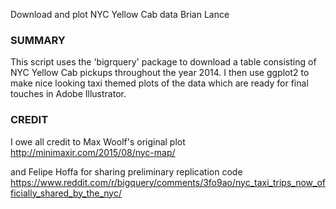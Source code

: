 Download and plot NYC Yellow Cab data
Brian Lance

### SUMMARY 

This script uses the 'bigrquery' package to download a table consisting  of 
NYC Yellow Cab pickups throughout the year 2014. I then use ggplot2 to make
nice looking taxi themed plots of the data which are ready for final touches
in Adobe Illustrator.

### CREDIT 

I owe all credit to Max Woolf's original plot 
http://minimaxir.com/2015/08/nyc-map/

and Felipe Hoffa for sharing preliminary replication code 
https://www.reddit.com/r/bigquery/comments/3fo9ao/nyc_taxi_trips_now_officially_shared_by_the_nyc/
